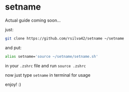# setname
Actual guide coming soon...

just:
```bash
git clone https://github.com/rsilva42/setname ~/setname
```
and put:
```bash
alias setname='source ~/setname/setname.sh'
```
in your `.zshrc` file and run `source .zshrc`

now just type `setname` in terminal for usage

enjoy! :)
